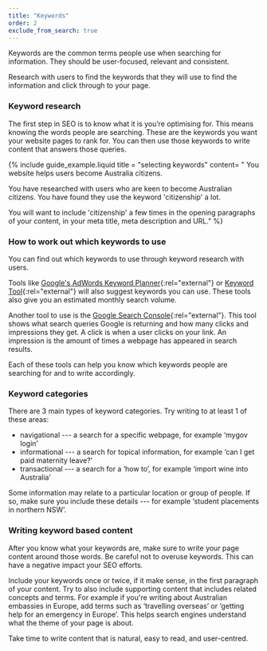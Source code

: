 ```yaml
---
title: "Keywords"
order: 2
exclude_from_search: true
---
```


Keywords are the common terms people use when searching for information. They should be user-focused, relevant and consistent.

Research with users to find the keywords that they will use to find the information and click through to your page.

### Keyword research

The first step in SEO is to know what it is you’re optimising for. This means knowing the words people are searching. These are the keywords you want your website pages to rank for. You can then use those keywords to write content that answers those queries.

{% include guide_example.liquid
  title = "selecting keywords"
  content= "
You website helps users become Australia citizens.

You have researched with users who are keen to become Australian citizens. You have found they use the keyword 'citizenship' a lot.

You will want to include 'citizenship' a few times in the opening paragraphs of your content, in your meta title, meta description and URL."
%}

### How to work out which keywords to use

You can find out which keywords to use through keyword research with users.

Tools like [Google's AdWords Keyword Planner](https://adwords.google.com/home/tools/keyword-planner/){:rel="external"} or [Keyword Tool](https://keywordtool.io/){:rel="external"} will also suggest keywords you can use. These tools also give you an estimated monthly search volume.

Another tool to use is the [Google Search Console](https://www.google.com/webmasters/tools/home){:rel="external"}. This tool shows what search queries Google is returning and how many clicks and impressions they get. A click is when a user clicks on your link. An impression is the amount of times a webpage has appeared in search results. 

Each of these tools can help you know which keywords people are searching for and to write accordingly.

### Keyword categories

There are 3 main types of keyword categories. Try writing to at least 1 of these areas:

- navigational --- a search for a specific webpage, for example ‘mygov login’
- informational --- a search for topical information, for example ‘can I get paid maternity leave?’
- transactional --- a search for a ‘how to’, for example ‘import wine into Australia’

Some information may relate to a particular location or group of people. If so, make sure you include these details --- for example ‘student placements in northern NSW’.

### Writing keyword based content

After you know what your keywords are, make sure to write your page content around those words. Be careful not to overuse keywords. This can have a negative impact your SEO efforts.

Include your keywords once or twice, if it make sense, in the first paragraph of your content. Try to also include supporting content that includes related concepts and terms. For example if you're writing about Australian embassies in Europe, add terms such as ‘travelling overseas’ or ‘getting help for an emergency in Europe’. This helps search engines understand what the theme of your page is about. 

Take time to write content that is natural, easy to read, and user-centred.
